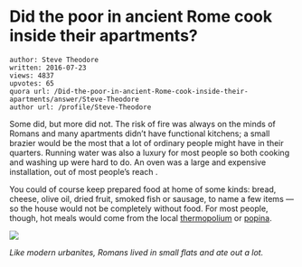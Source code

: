 # Did the poor in ancient Rome cook inside their apartments?

	author: Steve Theodore
	written: 2016-07-23
	views: 4837
	upvotes: 65
	quora url: /Did-the-poor-in-ancient-Rome-cook-inside-their-apartments/answer/Steve-Theodore
	author url: /profile/Steve-Theodore


Some did, but more did not. The risk of fire was always on the minds of Romans and many apartments didn’t have functional kitchens; a small brazier would be the most that a lot of ordinary people might have in their quarters. Running water was also a luxury for most people so both cooking and washing up were hard to do. An oven was a large and expensive installation, out of most people’s reach .

You could of course keep prepared food at home of some kinds: bread, cheese, olive oil, dried fruit, smoked fish or sausage, to name a few items — so the house would not be completely without food. For most people, though, hot meals would come from the local [thermopolium](http://penelope.uchicago.edu/~grout/encyclopaedia_romana/wine/thermopolium.html) or [popina](https://blogs.kent.ac.uk/lucius-romans/2016/07/15/visiting-a-bar-in-ancient-rome/).

![](https://qph.fs.quoracdn.net/main-qimg-ac38743759ff07f4af316db876137830)

_Like modern urbanites, Romans lived in small flats and ate out a lot._ 

